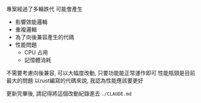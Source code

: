 專案經過了多輪跌代 可能會產生

- 影響效能邏輯
- 重複邏輯
- 為了向後兼容產生的代碼
- 性能問題
  - CPU 占用
  - 記憶體消耗

不需要考慮向後兼容, 可以大幅度改動, 只要功能能正常運作即可
性能瓶頸是目前最大的問題 以rust編寫的代碼來說, 我認為性能應該要更好

更新完畢後, 請記得將這個改動紀錄進去 `./CLAUDE.md`
